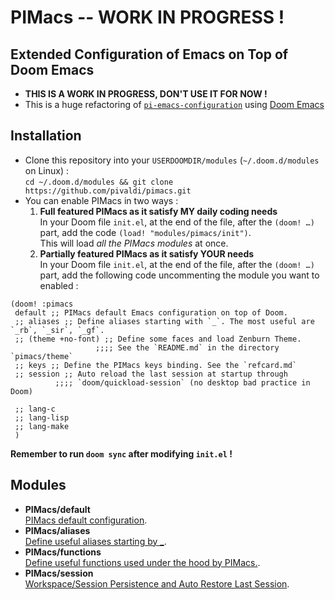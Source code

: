 # PIMacs -- WORK IN PROGRESS !

## Extended Configuration of Emacs on Top of Doom Emacs

* **THIS IS A WORK IN PROGRESS, DON'T USE IT FOR NOW !**
* This is a huge refactoring of [`pi-emacs-configuration`](https://github.com/pivaldi/pi-emacs-configuration) using [Doom Emacs](https://github.com/doomemacs/doomemacs)

## Installation

* Clone this repository into your `USERDOOMDIR/modules` (`~/.doom.d/modules` on Linux) :  
  `cd ~/.doom.d/modules && git clone https://github.com/pivaldi/pimacs.git`
* You can enable PIMacs in two ways :  
  1. **Full featured PIMacs as it satisfy MY daily coding needs**  
     In your Doom file `init.el`, at the end of the file, after the `(doom! …)`  
     part, add the code `(load! "modules/pimacs/init")`.  
     This will load *all the PIMacs modules* at once.
  1. **Partially featured PIMacs as it satisfy YOUR needs**  
     In your Doom file `init.el`, at the end of the file, after the `(doom! …)`  
     part, add the following code uncommenting the module you want to enabled :

```elisp
(doom! :pimacs
 default ;; PIMacs default Emacs configuration on top of Doom.
 ;; aliases ;; Define aliases starting with `_`. The most useful are `_rb`, `_sir`, `_gf`.
 ;; (theme +no-font) ;; Define some faces and load Zenburn Theme.
                   ;;;; See the `README.md` in the directory `pimacs/theme`
 ;; keys ;; Define the PIMacs keys binding. See the `refcard.md`
 ;; session ;; Auto reload the last session at startup through
          ;;;; `doom/quickload-session` (no desktop bad practice in Doom)

 ;; lang-c
 ;; lang-lisp
 ;; lang-make
 )
```
**Remember to run `doom sync` after modifying `init.el` !**


## Modules

* **PIMacs/default**  
  [PIMacs default configuration](default/README.md).
* **PIMacs/aliases**  
  [Define useful aliases starting by _](aliases/config.el).
* **PIMacs/functions**  
  [Define useful functions used under the hood by PIMacs.](functions/README.md).
* **PIMacs/session**  
  [Workspace/Session Persistence and Auto Restore Last Session](session/README.md).
